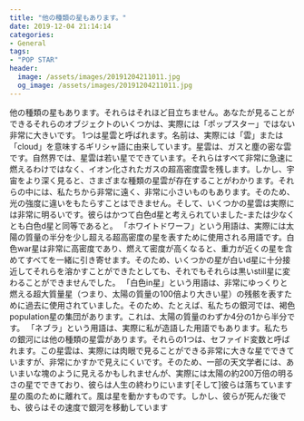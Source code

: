 ```yaml
---
title: "他の種類の星もあります。"
date: 2019-12-04 21:14:14
categories:
- General
tags:
- "POP STAR"
header:
  image: /assets/images/20191204211011.jpg
  og_image: /assets/images/20191204211011.jpg
---
```


他の種類の星もあります。それらはそれほど目立ちません。あなたが見ることができるそれらのオブジェクトのいくつかは、実際には「ポップスター」ではない非常に大きいです。 1つは星雲と呼ばれます。名前は、実際には「雲」または「cloud」を意味するギリシャ語に由来しています。星雲は、ガスと塵の密な雲です。自然界では、星雲は若い星でできています。それらはすべて非常に急速に燃えるわけではなく、イオン化されたガスの超高密度雲を残します。しかし、宇宙をより深く見ると、さまざまな種類の星雲が存在することがわかります。それらの中には、私たちから非常に遠く、非常に小さいものもあります。そのため、光の強度に違いをもたらすことはできません。そして、いくつかの星雲は実際には非常に明るいです。彼らはかつて白色d星と考えられていました-または少なくとも白色d星と同等であると。 「ホワイトドワーフ」という用語は、実際には太陽の質量の半分を少し超える超高密度の星を表すために使用される用語です。白色war星は非常に高密度であり、燃えて密度が高くなると、重力が近くの星を含めてすべてを一緒に引き寄せます。そのため、いくつかの星が白いd星に十分接近してそれらを溶かすことができたとしても、それでもそれらは黒いstill星に変わることができませんでした。 「白色in星」という用語は、非常にゆっくりと燃える超大質量星（つまり、太陽の質量の100倍より大きい星）の残骸を表すために過去に使用されていました。そのため、たとえば、私たちの銀河では、褐色population星の集団があります。これは、太陽の質量のわずか4分の1から半分です。 「ネブラ」という用語は、実際に私が造語した用語でもあります。私たちの銀河には他の種類の星雲があります。それらの1つは、セファイド変数と呼ばれます。この星雲は、実際には肉眼で見ることができる非常に大きな星でできていますが、非常にかすかで見えにくいです。そのため、一部の天文学者には、あいまいな塊のように見えるかもしれませんが、実際には太陽の約200万倍の明るさの星でできており、彼らは人生の終わりにいます[そして]彼らは落ちています星の風のために離れて。風は星を動かすものです。しかし、彼らが死んだ後でも、彼らはその速度で銀河を移動しています
